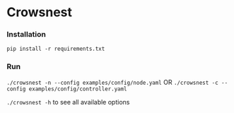# Crowsnest

### Installation

`pip install -r requirements.txt`

### Run

`./crowsnest -n --config examples/config/node.yaml` OR `./crowsnest -c --config examples/config/controller.yaml`

`./crowsnest -h` to see all available options
